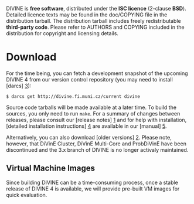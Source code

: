 DIVINE is **free software**, distributed under the **ISC licence** (2-clause
**BSD**). De­tailed licence texts may be found in the doc/COPYING file in the
distribution tarball. The distribution tarball includes freely redistributable
**third-party code**. Please refer to AUTHORS and COPYING included in the
distribution for co­pyright and licensing details.

Download
========

For the time being, you can fetch a development snapshot of the upcoming DIVINE
  4 from our version control repository (you may need to install [darcs] [3]):

    $ darcs get http://divine.fi.muni.cz/current divine

Source code tarballs will be made available at a later time. To build the
sources, you only need to run `make`. For a summary of changes between
releases, please consult our [release notes] [1] and for help with
installation, [detailed installation instructions] [4] are available in our
[manual] [5].

Alternatively, you can also download [older versions] [2]. Please note,
however, that DiVinE Cluster, DiVinE Multi-Core and ProbDiVinE have been
discontinued and the 3.x branch of DIVINE is no longer activaly maintained.

Virtual Machine Images
----------------------

Since building DIVINE can be a time-consuming process, once a stable release of
DIVINE 4 is available, we will provide pre-built VM images for quick
evaluation.

[1]: whatsnew.html
[2]: download
[3]: http://darcs.net
[4]: manual.html#installation
[5]: manual.html
